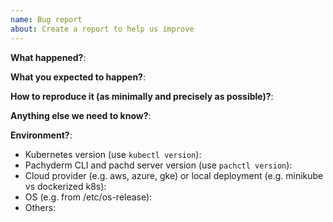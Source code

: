 ```yaml
---
name: Bug report
about: Create a report to help us improve
---
```


<!-- This form is for bug reports ONLY!

If you're looking for help, please check:

Docs: https://docs.pachyderm.com/latest/
Slack: http://slack.pachyderm.io/

-->

**What happened?**:

**What you expected to happen?**:

**How to reproduce it (as minimally and precisely as possible)?**:

**Anything else we need to know?**:

**Environment?**:

-   Kubernetes version (use `kubectl version`):
-   Pachyderm CLI and pachd server version (use `pachctl version`):
-   Cloud provider (e.g. aws, azure, gke) or local deployment (e.g. minikube vs
    dockerized k8s):
-   OS (e.g. from /etc/os-release):
-   Others:
